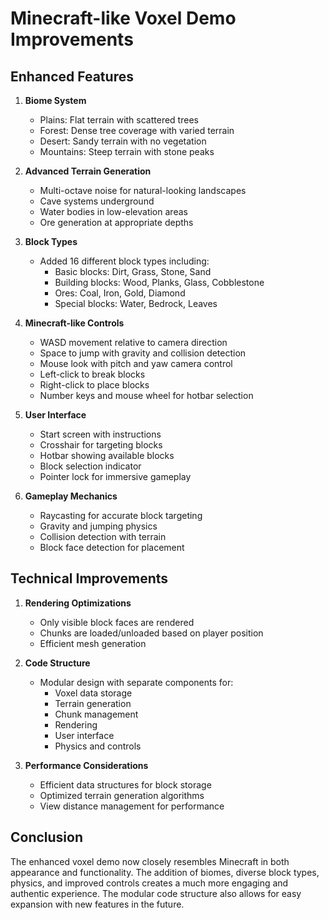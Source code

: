 # Minecraft-like Voxel Demo Improvements

## Enhanced Features

1. **Biome System**
   - Plains: Flat terrain with scattered trees
   - Forest: Dense tree coverage with varied terrain
   - Desert: Sandy terrain with no vegetation
   - Mountains: Steep terrain with stone peaks

2. **Advanced Terrain Generation**
   - Multi-octave noise for natural-looking landscapes
   - Cave systems underground
   - Water bodies in low-elevation areas
   - Ore generation at appropriate depths

3. **Block Types**
   - Added 16 different block types including:
     - Basic blocks: Dirt, Grass, Stone, Sand
     - Building blocks: Wood, Planks, Glass, Cobblestone
     - Ores: Coal, Iron, Gold, Diamond
     - Special blocks: Water, Bedrock, Leaves

4. **Minecraft-like Controls**
   - WASD movement relative to camera direction
   - Space to jump with gravity and collision detection
   - Mouse look with pitch and yaw camera control
   - Left-click to break blocks
   - Right-click to place blocks
   - Number keys and mouse wheel for hotbar selection

5. **User Interface**
   - Start screen with instructions
   - Crosshair for targeting blocks
   - Hotbar showing available blocks
   - Block selection indicator
   - Pointer lock for immersive gameplay

6. **Gameplay Mechanics**
   - Raycasting for accurate block targeting
   - Gravity and jumping physics
   - Collision detection with terrain
   - Block face detection for placement

## Technical Improvements

1. **Rendering Optimizations**
   - Only visible block faces are rendered
   - Chunks are loaded/unloaded based on player position
   - Efficient mesh generation

2. **Code Structure**
   - Modular design with separate components for:
     - Voxel data storage
     - Terrain generation
     - Chunk management
     - Rendering
     - User interface
     - Physics and controls

3. **Performance Considerations**
   - Efficient data structures for block storage
   - Optimized terrain generation algorithms
   - View distance management for performance

## Conclusion

The enhanced voxel demo now closely resembles Minecraft in both appearance and functionality. The addition of biomes, diverse block types, physics, and improved controls creates a much more engaging and authentic experience. The modular code structure also allows for easy expansion with new features in the future.
